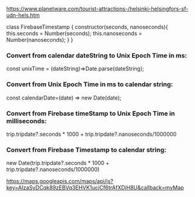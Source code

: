 https://www.planetware.com/tourist-attractions-/helsinki-helsingfors-sf-udn-hels.htm




class FirebaseTimestamp {
    constructor(seconds, nanoseconds){
      this.seconds = Number(seconds);
      this.nanoseconds = Number(nanoseconds);
    }
  }
  
### Convert from calendar dateString to Unix Epoch Time in ms:
  const unixTime = (dateString)=>Date.parse(dateString);

### Convert from Unix Epoch Time in ms to calendar string:
 const calendarDate=(date) => new Date(date);

### Convert from Firebase timeStamp to Unix Epoch Time in milliseconds:
trip.tripdate?.seconds * 1000 + trip.tripdate?.nanoseconds/1000000

### Convert from Firebase Timestamp to calendar string:
new Date(trip.tripdate?.seconds * 1000 + trip.tripdate?.nanoseconds/1000000)


https://maps.googleapis.com/maps/api/js?key=AIzaSyDCqk89zEBVq3EHVK1ucjCf6trAfXDjH8U&callback=myMap



